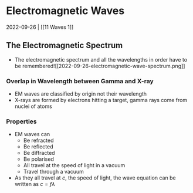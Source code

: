 # Electromagnetic Waves
2022-09-26 | [[11 Waves 1]]

## The Electromagnetic Spectrum
- The electromagnetic spectrum and all the wavelengths in order have to be remembered![[2022-09-26-electromagnetic-wave-spectrum.png]]

### Overlap in Wavelength between Gamma and X-ray
- EM waves are classified by origin not their wavelength
- X-rays are formed by electrons hitting a target, gamma rays come from nuclei of atoms

### Properties
- EM waves can
	- Be refracted
	- Be reflected
	- Be diffracted
	- Be polarised
	- All travel at the speed of light in a vacuum
	- Travel through a vacuum
- As they all travel at $c$, the speed of light, the wave equation can be written as $c = f \lambda$
